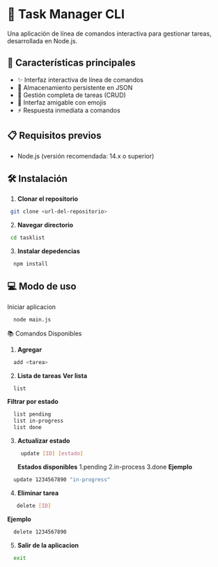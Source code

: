 # 📝 Task Manager CLI

Una aplicación de línea de comandos interactiva para gestionar tareas, desarrollada en Node.js.

## 🚀 Características principales
- ✨ Interfaz interactiva de línea de comandos
- 💾 Almacenamiento persistente en JSON
- 🎯 Gestión completa de tareas (CRUD)
- 🎨 Interfaz amigable con emojis
- ⚡ Respuesta inmediata a comandos

## 📋 Requisitos previos
- Node.js (versión recomendada: 14.x o superior)

## 🛠️ Instalación

1. **Clonar el repositorio**
```bash
 git clone <url-del-repositorio>
```
2. **Navegar directorio**
```bash
 cd tasklist
```
3. **Instalar depedencias**
```bash
  npm install
```
## 💻 Modo de uso
Iniciar aplicacion
```bash
  node main.js
```

📚 Comandos Disponibles
1. **Agregar**
```bash
  add <tarea>
```
2. **Lista de tareas**
  **Ver lista**
```bash
  list
```
  **Filtrar por estado**
  ```bash
    list pending
    list in-progress
    list done
  ```
3. **Actualizar estado**
   ```bash
    update [ID] [estado]
   ```
   **Estados disponibles**
    1.pending
    2.in-process
    3.done
**Ejemplo**
```bash
  update 1234567890 "in-progress"
```
4. **Eliminar tarea**
 ```bash
    delete [ID]
   ```
**Ejemplo**
```bash
  delete 1234567890
```
5. **Salir de la aplicacion**
```bash
  exit
```
